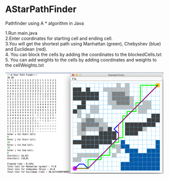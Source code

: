 # AStarPathFinder
Pathfinder using A * algorithm in Java

1.Run main.java<br>
2.Enter coordinates for starting cell and ending cell.<br>
3.You will get the shortest path using Manhattan (green), Chebyshev (blue) and Euclidean (red).<br>
4. You can block the cells by adding the coordinates to the blockedCells.txt<br>
5. You can add weights to the cells by adding coordinates and weights to the cellWeights.txt<br>

![alt text](https://github.com/LakshanSS/AStarPathFinder/blob/master/screenshot.png)
